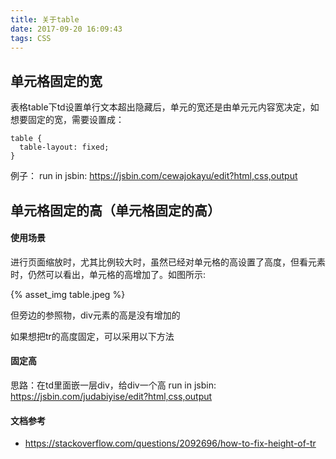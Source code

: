 ```yaml
---
title: 关于table
date: 2017-09-20 16:09:43
tags: CSS
---
```


## 单元格固定的宽
表格table下td设置单行文本超出隐藏后，单元的宽还是由单元元内容宽决定，如想要固定的宽，需要设置成：
```
table {
  table-layout: fixed;
}
```
例子：
run in jsbin: https://jsbin.com/cewajokayu/edit?html,css,output

<!-- more -->

## 单元格固定的高（单元格固定的高）
#### 使用场景
进行页面缩放时，尤其比例较大时，虽然已经对单元格的高设置了高度，但看元素时，仍然可以看出，单元格的高增加了。如图所示:
<div style="width: 650px">
  {% asset_img table.jpeg %}
</div>

但旁边的参照物，div元素的高是没有增加的

如果想把tr的高度固定，可以采用以下方法

#### 固定高
思路：在td里面嵌一层div，给div一个高
run in jsbin: https://jsbin.com/judabiyise/edit?html,css,output

#### 文档参考
- https://stackoverflow.com/questions/2092696/how-to-fix-height-of-tr
